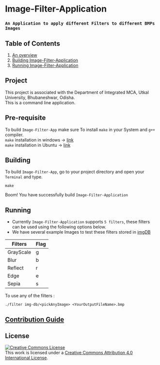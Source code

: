 # Image-Filter-Application
### `An Application to apply different Filters to different BMPs Images`
## Table of Contents

1) [An overview](#project)
2) [Building Image-Filter-Application](#building)
3) [Running Image-Filter-Application](#running)

## Project

This project is associated with the Department of Integrated MCA, Utkal University, Bhubaneshwar, Odisha.<br>
This is a command line application.<br>

## Pre-requisite

To build `Image-Filter-App` make sure To install `make` in your System and `g++` compiler.<br>
`make` installation in windows -> [link](https://www.technewstoday.com/install-and-use-make-in-windows/)<br>
`make` installation in Ubuntu -> [link](https://askubuntu.com/questions/161104/how-do-i-install-make) 
## Building

To build `Image-Filter-App`, go to your project directory and open your `Terminal` and type.
```shell
make
```
Boom! You have successfully build `Image-Filter-Application`
## Running

+ Currently `Image-Filter-Application` supports `5 filters`, these filters can be used using the following options below.<br>
+ We have several example Images to test these filters stored in [imgDB](https://github.com/Blaze-Stars/Image-Filter-Application/tree/main/img-db)

| Filters | Flag |
| ------- | ----- |
| GrayScale | g |
| Blur | b |
| Reflect | r |
| Edge | e |
| Sepia | s |

To use any of the filters :
```shell
./filter img-db/<pickAnyImage> <YourOutputFileName>.bmp
```
## [Contribution Guide](https://github.com/Blaze-Stars/Image-Filter-Application/blob/main/CONTRIBUTING.md)

## License
<a rel="license" href="http://creativecommons.org/licenses/by/4.0/"><img alt="Creative Commons License" style="border-width:0" src="https://i.creativecommons.org/l/by/4.0/88x31.png" /></a><br />This work is licensed under a <a rel="license" href="http://creativecommons.org/licenses/by/4.0/">Creative Commons Attribution 4.0 International License</a>.
